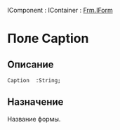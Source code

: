 ﻿---
Link: .Frm.IForm.@Caption
---

IComponent : IContainer : [Frm.IForm](Default)

# Поле Caption

## Описание

    Caption  :String;

## Назначение

Название формы.